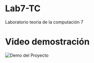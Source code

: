 # Lab7-TC
Laboratorio teoria de la computación 7
# Video demostración 
![Demo del Proyecto](./demo.gif)
